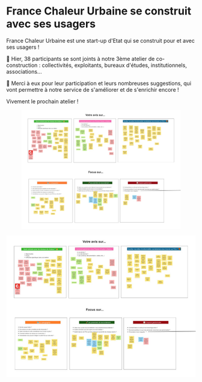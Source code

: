 # France Chaleur Urbaine se construit avec ses usagers

France Chaleur Urbaine est une start-up d'Etat qui se construit pour et avec ses usagers !

👥 Hier, 38 participants se sont joints à notre 3ème atelier de co-construction : collectivités, exploitants, bureaux d'études, institutionnels, associations...

🙌 Merci à eux pour leur participation et leurs nombreuses suggestions, qui vont permettre à notre service de s'améliorer et de s'enrichir encore !

Vivement le prochain atelier !

<figure><img src=".gitbook/assets/image (5).png" alt=""><figcaption></figcaption></figure>

![](.gitbook/assets/co.jpg)
